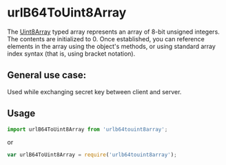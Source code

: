 # urlB64ToUint8Array

The [Uint8Array](https://developer.mozilla.org/en-US/docs/Web/JavaScript/Reference/Global_Objects/Uint8Array) typed array represents an array of 8-bit unsigned integers. The contents are initialized to 0. Once established, you can reference elements in the array using the object's methods, or using standard array index syntax (that is, using bracket notation).

## General use case:

Used while exchanging secret key between client and server.

## Usage
```js
import urlB64ToUint8Array from 'urlb64touint8array';
```

or

```js
var urlB64ToUint8Array = require('urlb64touint8array');
```



